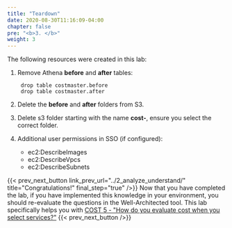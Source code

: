 ```yaml
---
title: "Teardown"
date: 2020-08-30T11:16:09-04:00
chapter: false
pre: "<b>3. </b>"
weight: 3
---
```



The following resources were created in this lab:

1. Remove Athena **before** and **after** tables:

        drop table costmaster.before
        drop table costmaster.after

2. Delete the **before** and **after** folders from S3.

3. Delete s3 folder starting with the name **cost-**, ensure you select the correct folder.

4. Additional user permissions in SSO (if configured):
    - ec2:DescribeImages
    - ec2:DescribeVpcs
    - ec2:DescribeSubnets

{{< prev_next_button link_prev_url="../2_analyze_understand/"  title="Congratulations!" final_step="true"  />}}
Now that you have completed the lab, if you have implemented this knowledge in your environment,
you should re-evaluate the questions in the Well-Architected tool. This lab specifically helps you with
[COST 5 - "How do you evaluate cost when you select services?"](https://docs.aws.amazon.com/wellarchitected/latest/framework/a-cost-effective-resources.html)
{{< prev_next_button />}}

